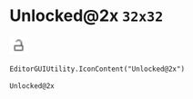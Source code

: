 # Unlocked@2x `32x32`
<img src="/img/Unlocked.png" width=32 height=32>

``` CSharp
EditorGUIUtility.IconContent("Unlocked@2x")
```
```
Unlocked@2x
```
